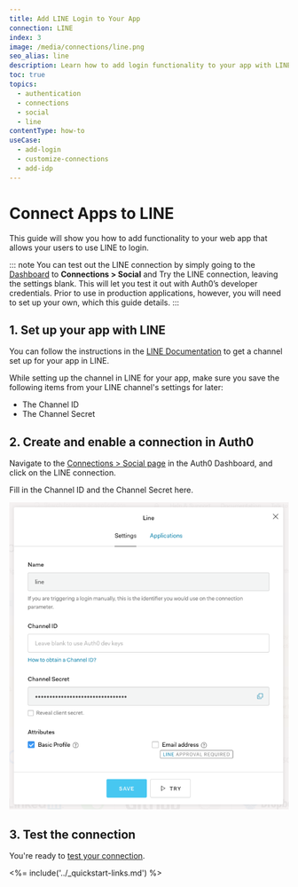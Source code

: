 ```yaml
---
title: Add LINE Login to Your App
connection: LINE
index: 3
image: /media/connections/line.png
seo_alias: line
description: Learn how to add login functionality to your app with LINE. You will need to generate keys, copy these into your Auth0 settings, and enable the connection.
toc: true
topics:
  - authentication
  - connections
  - social
  - line
contentType: how-to
useCase:
  - add-login
  - customize-connections
  - add-idp
---
```

# Connect Apps to LINE

This guide will show you how to add functionality to your web app that allows your users to use LINE to login.

::: note
You can test out the LINE connection by simply going to the [Dashboard](${manage_url}) to **Connections > Social** and Try the LINE connection, leaving the settings blank. This will let you test it out with Auth0’s developer credentials. Prior to use in production applications, however, you will need to set up your own, which this guide details.
:::

## 1. Set up your app with LINE

You can follow the instructions in the [LINE Documentation](https://developers.line.biz/en/docs/line-login/getting-started/) to get a channel set up for your app in LINE.

While setting up the channel in LINE for your app, make sure you save the following items from your LINE channel's settings for later:

* The Channel ID
* The Channel Secret

## 2. Create and enable a connection in Auth0

Navigate to the [Connections > Social page](${manage_url}) in the Auth0 Dashboard, and click on the LINE connection.

Fill in the Channel ID and the Channel Secret here.

![LINE Connection Settings](/media/articles/connections/social/line/line_connection.png)

## 3. Test the connection

You're ready to [test your connection](/dashboard/guides/connections/test-connections-social).

<%= include('../_quickstart-links.md') %>
